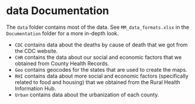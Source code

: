 # data Documentation

The `data` folder contains most of the data. See `MM_data_formats.xlsx` in the `Documentation` folder for a more in-depth look. 

* `CDC` contains data about the deaths by cause of death that we got from the CDC website. 
* `CHR` contains the data about our social and economic factors that we obtained from County Health Records. 
* `Geo` contains geocodes for the states that are used to create the maps. 
* `RHI` contains data about more social and economic factors (specifically related to food and housing) that we obtained from the Rural Health Information Hub. 
* `Urban` contains data about the urbanization of each county.
